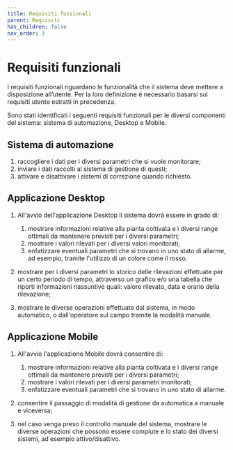 ```yaml
---
title: Requisiti funzionali
parent: Requisiti
has_children: false
nav_order: 3
---
```


# Requisiti funzionali

I requisiti funzionali riguardano le funzionalità che il sistema deve mettere a disposizione all’utente. Per la loro definizione è necessario basarsi sui requisiti utente estratti in precedenza.

Sono stati identificati i seguenti requisiti funzionali per le diversi componenti del sistema: sistema di automazione, Desktop e Mobile.

## Sistema di automazione

1. raccogliere i dati per i diversi parametri che si vuole monitorare;
2. inviare i dati raccolti al sistema di gestione di questi;
3. attivare e disattivare i sistemi di correzione quando richiesto.


## Applicazione Desktop

1. All'avvio dell'applicazione Desktop il sistema dovrà essere in grado di:
    1. mostrare informazioni relative alla pianta coltivata e i diversi range ottimali da mantenere previsti per i diversi parametri;
    2. mostrare i valori rilevati per i diversi valori monitorati;
    3. enfatizzare eventuali parametri che si trovano in uno stato di allarme, ad esempio, tramite l'utilizzo di un colore come il rosso.

2. mostrare per i diversi parametri lo storico delle rilevazioni effettuate per un certo periodo di tempo, attraverso un grafico e/o una tabella che riporti informazioni riassuntive quali: valore rilevato, data e orario della rilevazione;
3. mostrare le diverse operazioni effettuate dal sistema, in modo automatico, o dall'operatore sul campo tramite la modalità manuale.

## Applicazione Mobile

1. All'avvio l'applicazione Mobile dovrà consentire di:
    1. mostrare informazioni relative alla pianta coltivata e i diversi range ottimali da mantenere previsti per i diversi parametri;
    2. mostrare i valori rilevati per i diversi parametri monitorati;
    3. enfatizzare eventuali parametri che si trovano in uno stato di allarme.
    
2. consentire il passaggio di modalità di gestione da automatica a manuale e viceversa;
3. nel caso venga preso il controllo manuale del sistema, mostrare le diverse operazioni che possono essere compiute e lo stato dei diversi sistemi, ad esempio attivo/disattivo.
